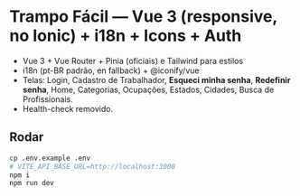 # Trampo Fácil — Vue 3 (responsive, no Ionic) + i18n + Icons + Auth
- Vue 3 + Vue Router + Pinia (oficiais) e Tailwind para estilos
- i18n (pt-BR padrão, en fallback) + @iconify/vue
- Telas: Login, Cadastro de Trabalhador, **Esqueci minha senha**, **Redefinir senha**,
  Home, Categorias, Ocupações, Estados, Cidades, Busca de Profissionais.
- Health-check removido.

## Rodar
```bash
cp .env.example .env
# VITE_API_BASE_URL=http://localhost:3000
npm i
npm run dev
```

